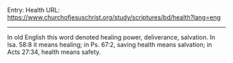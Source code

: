 Entry: Health
URL: https://www.churchofjesuschrist.org/study/scriptures/bd/health?lang=eng

---

In old English this word denoted healing power, deliverance, salvation. In Isa. 58:8 it means healing; in Ps. 67:2, saving health means salvation; in Acts 27:34, health means safety.
